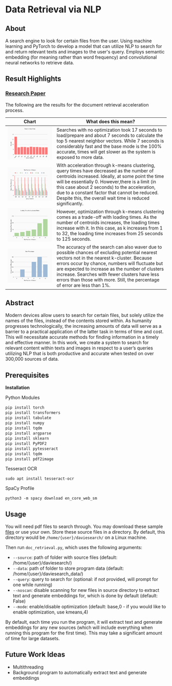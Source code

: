 # Data Retrieval via NLP

## About
A search engine to look for certain files from the user.
Using machine learning and PyTorch to develop a model that can utilize NLP to search for and return relevant texts and images to the user's query.
Employs semantic embedding (for meaning rather than word frequency) and convolutional neural networks to retrieve data.

## Result Highlights

### [Research Paper](Accelerating_Document_Retrieval_with_k_Means_Clustering.pdf)

The following are the results for the document retrieval acceleration process.

| Chart | What does this mean? |
| ------------- | ------------- |
| <img src="base_times.png" width=100% height=100%> | Searches with no optimization took 17 seconds to load/prepare and about 7 seconds to calculate the top 5 nearest neighbor vectors. While 7 seconds is considerably fast and the base mode is the 100% accurate, times will get  slower as the system is exposed to more data. |
| <img src="k_means_times.png" width=100% height=100%>  | With acceleration through k-means clustering, query times have decreased as the number of centroids increased. Ideally, at some point the time will be essentially 0. However,there is a limit (in this case about 2 seconds) to the acceleration, due to a constant factor that cannot be reduced. Despite this, the overall wait time is reduced significantly.|
| <img src="k_means_load.png" width=100% height=100%> | However, optimization through k-means clustering comes as a trade-off with loading times. As the number of centroids increases, the loading times increase with it. In this case, as k increases from 1 to 32, the loading time increases from 25 seconds to 125 seconds. |
| <img src="k_means_err.png" width=100% height=100%> | The accuracy of the search  can also waver due to possible chances of excluding potential nearest vectors not in the nearest k-cluster. Because errors occur by chance, numbers will fluctuate but are expected to increase as the number of clusters increase. Searches with fewer clusters have less errors than those with more. Still, the percentage of error are less than 1%.|


## Abstract
Modern devices allow users to search for certain files, but solely utilize the names of the files, instead of the contents stored within. As humanity progresses technologically, the increasing amounts of data will serve as a barrier to a practical application of the latter task in terms of time and cost. This will necessitate accurate methods for finding information in a timely and effective manner. In this work, we create a system to search for relevant content within texts and images in respect to a user’s queries utilizing NLP that is both productive and accurate when tested on over 300,000 sources of data.

## Prerequisites

**Installation**

Python Modules

```
pip install torch
pip install transformers
pip install tabulate
pip install numpy
pip install tqdm
pip install argparse
pip install sklearn
pip install PyPDF2
pip install pytesseract
pip install tqdm
pip install pdf2image
```

Tesseract OCR

```
sudo apt install tesseract-ocr
```

SpaCy Profile
```
python3 -m spacy download en_core_web_sm
```

## Usage

You will need pdf files to search through. You may download these sample [files](https://www.dropbox.com/sh/4gedwm2sc7ylsxf/AAB798H6sdVW4n9iV5TZWF5Qa?dl=0) or use your own. Store these source files in a directory. By default, this directory would be `/home/{user}/daviesearch/` on a Linux machine.

Then run `doc_retrieval.py`, which uses the following arguments:

- `--source`: path of folder with source files (default: /home/{user}/daviesearch/)
- `--data`: path of folder to store program data (default: /home/{user}/daviesearch_data/)
- `--query`: query to search for (optional: if not provided, will prompt for one while running)
- `--noscan`: disable scanning for new files in source directory to extract text and generate embeddings for, which is done by default (default: False)
- `--mode`: enable/disable optimization (default: base,0 - if you would like to enable optimization, use kmeans,4)

By default, each time you run the program, it will extract text and generate embeddings for any new sources (which will include everything when running this program for the first time). This may take a significant amount of time for large datasets. 

## Future Work Ideas

- Multithreading
- Background program to automatically extract text and generate embeddings
